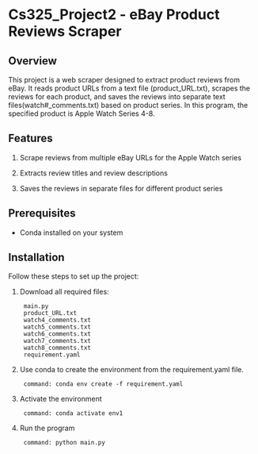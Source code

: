 # Cs325_Project2 - eBay Product Reviews Scraper

## Overview
This project is a web scraper designed to extract product reviews from eBay. It reads product URLs from a text file (product_URL.txt), scrapes the reviews for each product, and saves the reviews into separate text files(watch#_comments.txt) based on product series. In this program, the specified product is Apple Watch Series 4-8.

## Features
1. Scrape reviews from multiple eBay URLs for the Apple Watch series

2. Extracts review titles and review descriptions

3. Saves the reviews in separate files for different product series

## Prerequisites
- Conda installed on your system

## Installation

Follow these steps to set up the project:
1. Download all required files: 

        main.py
        product_URL.txt
        watch4_comments.txt
        watch5_comments.txt
        watch6_comments.txt
        watch7_comments.txt
        watch8_comments.txt
        requirement.yaml

2. Use conda to create the environment from the requirement.yaml file.

        command: conda env create -f requirement.yaml

3. Activate the environment

        command: conda activate env1

4. Run the program
   
        command: python main.py
  
